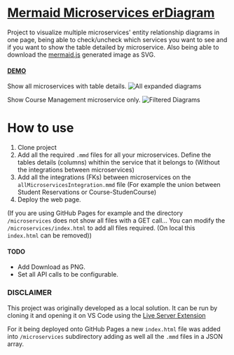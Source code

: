 # [Mermaid Microservices erDiagram](https://byosta.github.io/mermaid-microservices-erdiagram/ "#Mermaid Microservices erDiagram")

Project to visualize multiple microservices' entity relationship diagrams in one page, being able to check/uncheck which services you want to see and if you want to show the table detailed by microservice. Also being able to download the [mermaid.js](https://mermaid.js.org/ "mermaid.js") generated image as SVG.

#### [DEMO](https://byosta.github.io/mermaid-microservices-erdiagram/)

Show all microservices with table details.
![All expanded diagrams](https://i.imgur.com/qixmcLQ.png)

Show Course Management microservice only.
![Filtered Diagrams](https://i.imgur.com/opMLPF9.png "Filtered Diagrams")

# How to use
1.  Clone project
2. Add all the required `.mmd` files for all your microservices. Define the tables details (columns) whithin the service that it belongs to (Without the integrations between microservices)
3. Add all the integrations (FKs) between microservices on the `allMicroservicesIntegration.mmd` file (For example the union between Student  Reservations or Course-StudenCourse)
4. Deploy the web page. 
   
(If you are using GitHub Pages for example and the directory `/microservices` does not show all files with a GET call... You can modify the `/microservices/index.html` to add all files required. (On local this `index.html` can be removed))

#### TODO
- Add Download as PNG.
- Set all API calls to be configurable.

### DISCLAIMER

This project was originally developed as a local solution. It can be run by cloning it and opening it on VS Code using the [Live Server Extension](https://marketplace.visualstudio.com/items?itemName=ritwickdey.LiveServer "Live Server Extension")

For it being deployed onto GitHub Pages a new `index.html` file was added into `/microservices` subdirectory adding as well all the `.mmd` files in a JSON array. 

